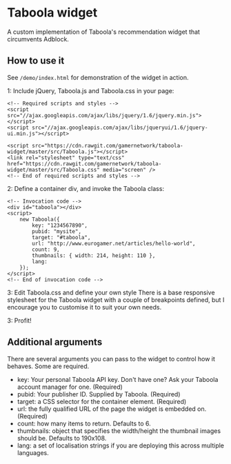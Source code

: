 Taboola widget
==============

A custom implementation of Taboola's recommendation widget that circumvents Adblock.

How to use it
-------------

See ```/demo/index.html``` for demonstration of the widget in action.

1: Include jQuery, Taboola.js and Taboola.css in your page:
```
<!-- Required scripts and styles -->
<script src="//ajax.googleapis.com/ajax/libs/jquery/1.6/jquery.min.js"></script>
<script src="//ajax.googleapis.com/ajax/libs/jqueryui/1.6/jquery-ui.min.js"></script>

<script src="https://cdn.rawgit.com/gamernetwork/taboola-widget/master/src/Taboola.js"></script>
<link rel="stylesheet" type="text/css" href="https://cdn.rawgit.com/gamernetwork/taboola-widget/master/src/Taboola.css" media="screen" />
<!-- End of required scripts and styles --> 
```

2: Define a container div, and invoke the Taboola class:
```
<!-- Invocation code -->
<div id="taboola"></div>
<script>
	new Taboola({
		key: "1234567890",
		pubid: "mysite",
		target: "#taboola",
		url: "http://www.eurogamer.net/articles/hello-world",
		count: 9,
		thumbnails: { width: 214, height: 110 },
		lang: 
	});
</script>
<!-- End of invocation code -->
```

3: Edit Taboola.css and define your own style
There is a base responsive stylesheet for the Taboola widget with a couple of breakpoints defined, but I encourage you to customise it to suit your own needs.

3: Profit!

Additional arguments
--------------------

There are several arguments you can pass to the widget to control how it behaves. Some are required.

- key: Your personal Taboola API key. Don't have one? Ask your Taboola account manager for one. (Required)
- pubid: Your publisher ID. Supplied by Taboola. (Required)
- target: a CSS selector for the container element. (Required)
- url: the fully qualified URL of the page the widget is embedded on. (Required)
- count: how many items to return. Defaults to 6.
- thumbnails: object that specifies the width/height the thumbnail images should be. Defaults to 190x108.
- lang: a set of localisation strings if you are deploying this across multiple languages.


